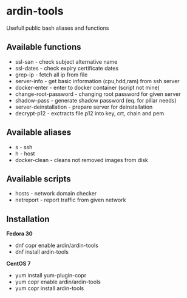 # ardin-tools

Usefull public bash aliases and functions

## Available functions

* ssl-san - check subject alternative name
* ssl-dates - check expiry certificate dates
* grep-ip - fetch all ip from file
* server-info - get basic information (cpu,hdd,ram) from ssh server
* docker-enter - enter to docker container (script not mine)
* change-root-password - changing root password for given server
* shadow-pass - generate shadow password (eq. for pillar needs)
* server-deinstallation - prepare server for deinstallation
* decrypt-p12 - exctracts file.p12 into key, crt, chain and pem

## Available aliases

* s - ssh
* h - host
* docker-clean - cleans not removed images from disk

## Available scripts
* hosts - network domain checker
* netreport - report traffic from given network

## Installation

**Fedora 30**

* dnf copr enable ardin/ardin-tools 
* dnf install ardin-tools

**CentOS 7**

* yum install yum-plugin-copr 
* yum copr enable ardin/ardin-tools 
* yum copr install ardin-tools

